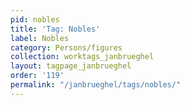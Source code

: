 ```yaml
---
pid: nobles
title: 'Tag: Nobles'
label: Nobles
category: Persons/figures
collection: worktags_janbrueghel
layout: tagpage_janbrueghel
order: '119'
permalink: "/janbrueghel/tags/nobles/"
---
```

